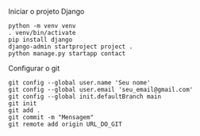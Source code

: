Iniciar o projeto Django

```
python -m venv venv
. venv/bin/activate
pip install django
django-admin startproject project .
python manage.py startapp contact
```

Configurar o git

```
git config --global user.name 'Seu nome'
git config --global user.email 'seu_email@gmail.com'
git config --global init.defaultBranch main
git init 
git add .
git commit -m "Mensagem"
git remote add origin URL_DO_GIT
```

